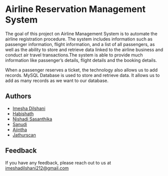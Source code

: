 # Airline Reservation Management System

The goal of this project on Airline Management System is to automate the airline registration procedure. The system includes information such as passenger information, flight information, and a list of all passengers, as well as the ability to store and retrieve data linked to the airline business and conduct air travel transactions.The system is able to provide much information like passenger’s details, flight details and the booking details.

When a passenger reserves a ticket, the technology also allows us to add records. MySQL Database is used to store and retrieve data. It allows us to add as many records as we want to our database.

## Authors

- [Imesha Dilshani](https://github.com/ImeshaDilshani)
- [Habishath](https://github.com/habishath)
- [Nishadi Sasanthika](https://github.com/nishadi260)
- [Sanudi](https://github.com/SanudiNim)
- [Ajintha](https://github.com/AjinthaSivam)
- [Jathurscan](https://github.com/jathurscan99)

## Feedback

If you have any feedback, please reach out to us at imeshadilshani212@gmail.com
